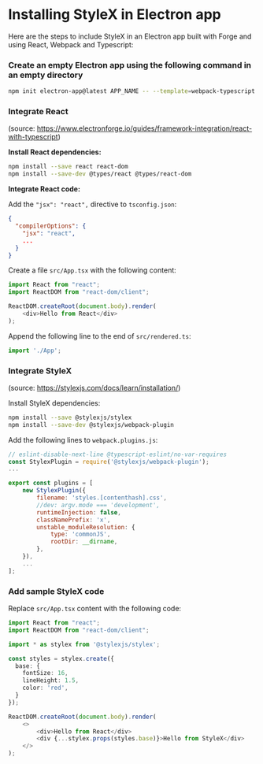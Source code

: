# Installing StyleX in Electron app

Here are the steps to include StyleX in an Electron app built with Forge and using React, Webpack and Typescript:

### Create an empty Electron app using the following command in an empty directory

```bash
npm init electron-app@latest APP_NAME -- --template=webpack-typescript
```

### Integrate React

(source: https://www.electronforge.io/guides/framework-integration/react-with-typescript)

**Install React dependencies:**

```bash
npm install --save react react-dom
npm install --save-dev @types/react @types/react-dom
```

**Integrate React code:**

Add the `"jsx": "react",` directive to `tsconfig.json`:

```json
{
  "compilerOptions": {
    "jsx": "react",
    ...
  }
}
```

Create a file `src/App.tsx` with the following content:

```ts
import React from "react";
import ReactDOM from "react-dom/client";

ReactDOM.createRoot(document.body).render(
    <div>Hello from React</div>
);
```

Append the following line to the end of `src/rendered.ts`:

```ts
import './App';
```

### Integrate StyleX
(source: https://stylexjs.com/docs/learn/installation/)

Install StyleX dependencies:

```bash
npm install --save @stylexjs/stylex
npm install --save-dev @stylexjs/webpack-plugin
```

Add the following lines to `webpack.plugins.js`:

```js
// eslint-disable-next-line @typescript-eslint/no-var-requires
const StylexPlugin = require('@stylexjs/webpack-plugin');
...

export const plugins = [
    new StylexPlugin({
        filename: 'styles.[contenthash].css',
        //dev: argv.mode === 'development',
        runtimeInjection: false,
        classNamePrefix: 'x',
        unstable_moduleResolution: {
            type: 'commonJS',
            rootDir: __dirname,
        },
    }),
    ...
];
```

### Add sample StyleX code

Replace `src/App.tsx` content with the following code:

```ts
import React from "react";
import ReactDOM from "react-dom/client";

import * as stylex from '@stylexjs/stylex';

const styles = stylex.create({
  base: {
    fontSize: 16,
    lineHeight: 1.5,
    color: 'red',
  }
});

ReactDOM.createRoot(document.body).render(
    <>
        <div>Hello from React</div>
        <div {...stylex.props(styles.base)}>Hello from StyleX</div>
    </>
);

```